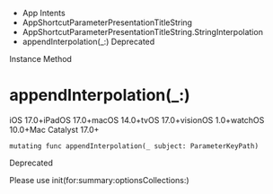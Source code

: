 

- App Intents
- AppShortcutParameterPresentationTitleString
- AppShortcutParameterPresentationTitleString.StringInterpolation
-  appendInterpolation(\_:) Deprecated

Instance Method

# appendInterpolation(\_:)

iOS 17.0+iPadOS 17.0+macOS 14.0+tvOS 17.0+visionOS 1.0+watchOS 10.0+Mac Catalyst 17.0+

``` source
mutating func appendInterpolation(_ subject: ParameterKeyPath)
```

Deprecated

Please use init(for:summary:optionsCollections:)

